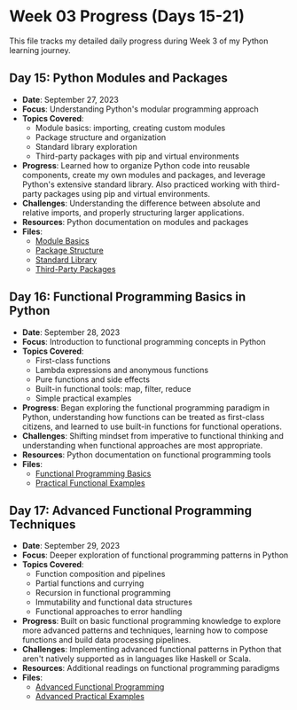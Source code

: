 # Week 03 Progress (Days 15-21)

This file tracks my detailed daily progress during Week 3 of my Python learning journey.

## Day 15: Python Modules and Packages
- **Date**: September 27, 2023
- **Focus**: Understanding Python's modular programming approach
- **Topics Covered**:
  - Module basics: importing, creating custom modules
  - Package structure and organization
  - Standard library exploration
  - Third-party packages with pip and virtual environments
- **Progress**: Learned how to organize Python code into reusable components, create my own modules and packages, and leverage Python's extensive standard library. Also practiced working with third-party packages using pip and virtual environments.
- **Challenges**: Understanding the difference between absolute and relative imports, and properly structuring larger applications.
- **Resources**: Python documentation on modules and packages
- **Files**: 
  - [Module Basics](Day%2001/day-15_01_module_basics.py)
  - [Package Structure](Day%2001/day-15_02_package_structure.py)
  - [Standard Library](Day%2001/day-15_03_standard_library.py)
  - [Third-Party Packages](Day%2001/day-15_04_third_party_packages.py)

## Day 16: Functional Programming Basics in Python
- **Date**: September 28, 2023
- **Focus**: Introduction to functional programming concepts in Python
- **Topics Covered**:
  - First-class functions
  - Lambda expressions and anonymous functions
  - Pure functions and side effects
  - Built-in functional tools: map, filter, reduce
  - Simple practical examples
- **Progress**: Began exploring the functional programming paradigm in Python, understanding how functions can be treated as first-class citizens, and learned to use built-in functions for functional operations.
- **Challenges**: Shifting mindset from imperative to functional thinking and understanding when functional approaches are most appropriate.
- **Resources**: Python documentation on functional programming tools
- **Files**: 
  - [Functional Programming Basics](Day%2002/day-16_01_functional_programming_basics.py)
  - [Practical Functional Examples](Day%2002/day-16_02_practical_examples.py)

## Day 17: Advanced Functional Programming Techniques
- **Date**: September 29, 2023
- **Focus**: Deeper exploration of functional programming patterns in Python
- **Topics Covered**:
  - Function composition and pipelines
  - Partial functions and currying
  - Recursion in functional programming
  - Immutability and functional data structures
  - Functional approaches to error handling
- **Progress**: Built on basic functional programming knowledge to explore more advanced patterns and techniques, learning how to compose functions and build data processing pipelines.
- **Challenges**: Implementing advanced functional patterns in Python that aren't natively supported as in languages like Haskell or Scala.
- **Resources**: Additional readings on functional programming paradigms
- **Files**: 
  - [Advanced Functional Programming](Day%2003/day-17_01_advanced_functional_programming.py)
  - [Advanced Practical Examples](Day%2003/day-17_02_advanced_examples.py)
